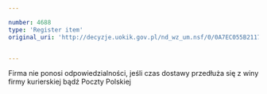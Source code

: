 ```yaml
---

number: 4688
type: 'Register item'
original_uri: 'http://decyzje.uokik.gov.pl/nd_wz_um.nsf/0/0A7EC055B21176EFC1257B7300345932?OpenDocument'


---
```


Firma nie ponosi odpowiedzialności, jeśli czas dostawy przedłuża się z winy firmy kurierskiej bądź Poczty Polskiej
